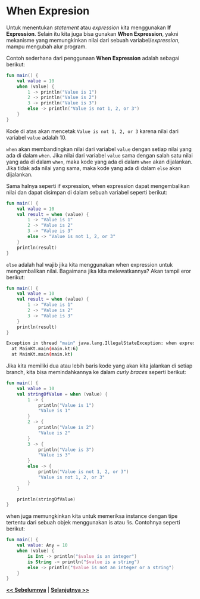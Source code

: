 # When Expresion

Untuk menentukan *statement* atau *expression* kita menggunakan **If Expression**.  Selain itu kita juga bisa gunakan  **When Expression**,  yakni mekanisme yang memungkinkan nilai dari sebuah variabel/*expression*, mampu mengubah alur program.

Contoh sederhana dari penggunaan **When Expression** adalah sebagai berikut:

```kotlin
fun main() {
    val value = 10
    when (value) {
        1 -> println("Value is 1")
        2 -> println("Value is 2")
        3 -> println("Value is 3")
        else -> println("Value is not 1, 2, or 3")
    }
}
```

Kode di atas akan mencetak `Value is not 1, 2, or 3` karena nilai dari variabel `value` adalah 10.

`when` akan membandingkan nilai dari variabel `value` dengan setiap nilai yang ada di dalam `when`. Jika nilai dari variabel `value` sama dengan salah satu nilai yang ada di dalam `when`, maka kode yang ada di dalam `when` akan dijalankan. Jika tidak ada nilai yang sama, maka kode yang ada di dalam `else` akan dijalankan.

Sama halnya seperti if expression, when expression dapat mengembalikan nilai dan dapat disimpan di dalam sebuah variabel seperti berikut:

```kotlin
fun main() {
    val value = 10
    val result = when (value) {
        1 -> "Value is 1"
        2 -> "Value is 2"
        3 -> "Value is 3"
        else -> "Value is not 1, 2, or 3"
    }
    println(result)
}
```

`else` adalah hal wajib jika kita menggunakan when expression untuk mengembalikan nilai. Bagaimana jika kita melewatkannya? Akan tampil eror berikut:

```kotlin
fun main() {
    val value = 10
    val result = when (value) {
        1 -> "Value is 1"
        2 -> "Value is 2"
        3 -> "Value is 3"
    }
    println(result)
}
```

```bash
Exception in thread "main" java.lang.IllegalStateException: when expression must be exhaustive, add necessary else branch
  at MainKt.main(main.kt:6)
  at MainKt.main(main.kt)
```

Jika kita memiliki dua atau lebih baris kode yang akan kita jalankan di setiap branch, kita bisa memindahkannya ke dalam *curly braces* seperti berikut:

```kotlin
fun main() {
    val value = 10
    val stringOfValue = when (value) {
        1 -> {
            println("Value is 1")
            "Value is 1"
        }
        2 -> {
            println("Value is 2")
            "Value is 2"
        }
        3 -> {
            println("Value is 3")
            "Value is 3"
        }
        else -> {
            println("Value is not 1, 2, or 3")
            "Value is not 1, 2, or 3"
        }
    }

    println(stringOfValue)
}
```

when juga memungkinkan kita untuk memeriksa instance dengan tipe tertentu dari sebuah objek menggunakan is atau !is. Contohnya seperti berikut:

```kotlin
fun main() {
    val value: Any = 10
    when (value) {
        is Int -> println("$value is an integer")
        is String -> println("$value is a string")
        else -> println("$value is not an integer or a string")
    }
}
```

**[<< Sebelumnya](m7-control-flow.md)**  | **[Selanjutnya >>](m9-while.md)**
